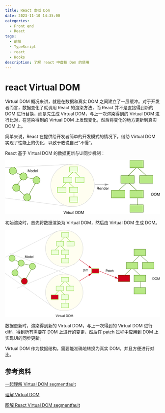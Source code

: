 ```yaml
---
title: React 虚拟 Dom
date: 2023-11-10 14:35:00
categories:
  - Front end
  - React
tags:
  - 前端
  - TypeScript
  - react
  - Hooks
description: 了解 react 中虚拟 Dom 的使用
---
```


# react Virtual DOM

Virtual DOM 概况来讲，就是在数据和真实 DOM 之间建立了一层缓冲。对于开发者而言，数据变化了就调用 React 的渲染方法，而 React 并不是直接得到新的 DOM 进行替换，而是先生成 Virtual DOM，与上一次渲染得到的 Virtual DOM 进行比对，在渲染得到的 Virtual DOM 上发现变化，然后将变化的地方更新到真实 DOM 上。

简单来说，React 在提供给开发者简单的开发模式的情况下，借助 Virtual DOM 实现了性能上的优化，以致于敢说自己“不慢”。

React 基于 Virtual DOM 的数据更新与UI同步机制：

![React - 初始渲染](./img/014-react-virtual.svg)

初始渲染时，首先将数据渲染为 Virtual DOM，然后由 Virtual DOM 生成 DOM。

![React - 数据更新](./img/015-react-virtual.svg)

数据更新时，渲染得到新的 Virtual DOM，与上一次得到的 Virtual DOM 进行 diff，得到所有需要在 DOM 上进行的变更，然后在 patch 过程中应用到 DOM 上实现UI的同步更新。

Virtual DOM 作为数据结构，需要能准确地转换为真实 DOM，并且方便进行对比。





## 参考资料

[一起理解 Virtual DOM segmentfault](https://segmentfault.com/a/1190000007694388)

[理解 Virtual DOM](https://www.w3cplus.com/javascript/understand-the-Virtual-DOM.html)

[图解 React Virtual DOM segmentfault](https://segmentfault.com/a/1190000010924023)
